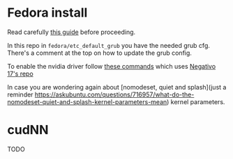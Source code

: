 # Fedora install
Read carefully [this guide](https://www.reddit.com/r/Dell/comments/9724vh/xps_9560_fedora_28_guide_for_power_saving_and_no/) before proceeding.

In this repo in `fedora/etc_default_grub` you have the needed grub cfg. There's a comment at the top on how to update the grub config.

To enable the nvidia driver follow [these commands](https://www.reddit.com/r/Fedora/comments/7duqbs/psa_how_i_got_the_negativo17_nvidia_drivers/) which uses [Negativo 17's repo](https://negativo17.org/nvidia-driver/)

In case you are wondering again about [nomodeset, quiet and splash](just a reminder https://askubuntu.com/questions/716957/what-do-the-nomodeset-quiet-and-splash-kernel-parameters-mean) kernel parameters.

# cudNN
TODO

